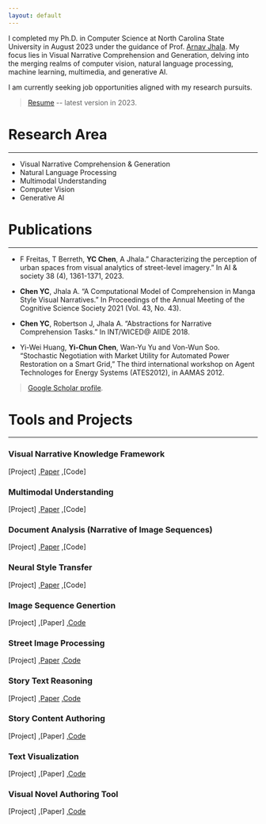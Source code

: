 ```yaml
---
layout: default
---
```


I completed my Ph.D. in Computer Science at North Carolina State University in August 2023 under the guidance of Prof. [Arnav Jhala](https://www.csc.ncsu.edu/people/ahjhala).
My focus lies in Visual Narrative Comprehension and Generation, delving into the merging realms of computer vision, natural language processing, machine learning, multimedia, and generative AI.

I am currently seeking job opportunities aligned with my research pursuits.

> [Resume](https://rimichen.github.io/RimiWeb/files/2023_resume.pdf) -- latest version in 2023.

# Research Area
---

- Visual Narrative Comprehension & Generation
- Natural Language Processing
- Multimodal Understanding
- Computer Vision
- Generative AI


# Publications
---

- F Freitas, T Berreth, **YC Chen**, A Jhala.” Characterizing the perception of urban spaces from visual analytics of street-level imagery.” In AI & society 38 (4), 1361-1371, 2023.

- **Chen YC**, Jhala A. “A Computational Model of Comprehension in Manga Style Visual Narratives.” In Proceedings of the Annual Meeting of the Cognitive Science Society 2021 (Vol. 43, No. 43).

- **Chen YC**, Robertson J, Jhala A. “Abstractions for Narrative Comprehension Tasks.” In INT/WICED@ AIIDE 2018.

- Yi-Wei Huang, **Yi-Chun Chen**, Wan-Yu Yu and Von-Wun Soo. “Stochastic Negotiation with Market Utility for Automated Power Restoration on a Smart Grid,” The third international workshop on Agent Technologes for Energy Systems (ATES2012), in AAMAS 2012.

> [Google Scholar profile](https://scholar.google.com/citations?user=al9zG3YAAAAJ&hl=en).

# Tools and Projects
---
### Visual Narrative Knowledge Framework
[Project] ,[Paper](https://www.proquest.com/openview/c1be29fbfe5243f948955265f99a0276/1?pq-origsite=gscholar&cbl=18750&diss=y) ,[Code]

### Multimodal Understanding
[Project] ,[Paper](https://escholarship.org/uc/item/0cn1n4k7) ,[Code]

### Document Analysis (Narrative of Image Sequences) 
[Project] ,[Paper](http://arxiv.org/abs/2312.08720) ,[Code]

### Neural Style Transfer
[Project] ,[Paper](http://arxiv.org/abs/2312.08695) ,[Code]

### Image Sequence Genertion
[Project] ,[Paper] ,[Code](https://github.com/RimiChen/Comic-creation)

### Street Image Processing
[Project] ,[Paper](https://link.springer.com/article/10.1007/s00146-022-01592-y) ,[Code](https://github.com/RimiChen/StreetScore)

### Story Text Reasoning
[Project] ,[Paper](https://ceur-ws.org/Vol-2321/paper5.pdf) ,[Code](https://github.com/RimiChen/QAnarrative)

### Story Content Authoring
[Project] ,[Paper] ,[Code](https://github.com/RimiChen/REWRITE)

### Text Visualization
[Project] ,[Paper] ,[Code](https://github.com/RimiChen/Story-Assistant)

### Visual Novel Authoring Tool
[Project] ,[Paper] ,[Code](https://github.com/RimiChen/2016_V_SET)